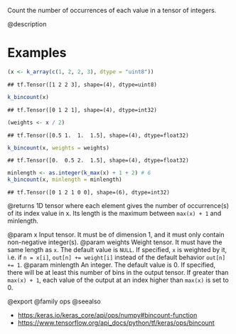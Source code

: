 Count the number of occurrences of each value in a tensor of integers.

@description

# Examples

```r
(x <- k_array(c(1, 2, 2, 3), dtype = "uint8"))
```

```
## tf.Tensor([1 2 2 3], shape=(4), dtype=uint8)
```

```r
k_bincount(x)
```

```
## tf.Tensor([0 1 2 1], shape=(4), dtype=int32)
```

```r
(weights <- x / 2)
```

```
## tf.Tensor([0.5 1.  1.  1.5], shape=(4), dtype=float32)
```

```r
k_bincount(x, weights = weights)
```

```
## tf.Tensor([0.  0.5 2.  1.5], shape=(4), dtype=float32)
```

```r
minlength <- as.integer(k_max(x) + 1 + 2) # 6
k_bincount(x, minlength = minlength)
```

```
## tf.Tensor([0 1 2 1 0 0], shape=(6), dtype=int32)
```

@returns
1D tensor where each element gives the number of occurrence(s) of its
index value in x. Its length is the maximum between `max(x) + 1` and
minlength.

@param x Input tensor.
    It must be of dimension 1, and it must only contain non-negative
    integer(s).
@param weights Weight tensor.
    It must have the same length as `x`. The default value is `NULL`.
    If specified, `x` is weighted by it, i.e. if `n = x[i]`,
    `out[n] += weight[i]` instead of the default behavior `out[n] += 1`.
@param minlength An integer.
    The default value is 0. If specified, there will be at least
    this number of bins in the output tensor. If greater than
    `max(x) + 1`, each value of the output at an index higher than
    `max(x)` is set to 0.

@export
@family ops
@seealso
+ <https:/keras.io/keras_core/api/ops/numpy#bincount-function>
+ <https://www.tensorflow.org/api_docs/python/tf/keras/ops/bincount>
